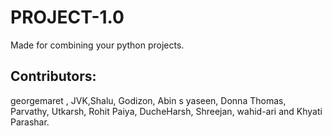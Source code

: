 # PROJECT-1.0

Made for combining your python projects.

## Contributors:
georgemaret ,
JVK,Shalu, 
Godizon,
Abin s yaseen,
Donna Thomas,
Parvathy, 
Utkarsh, Rohit Paiya, DucheHarsh, Shreejan, wahid-ari and Khyati Parashar. 




